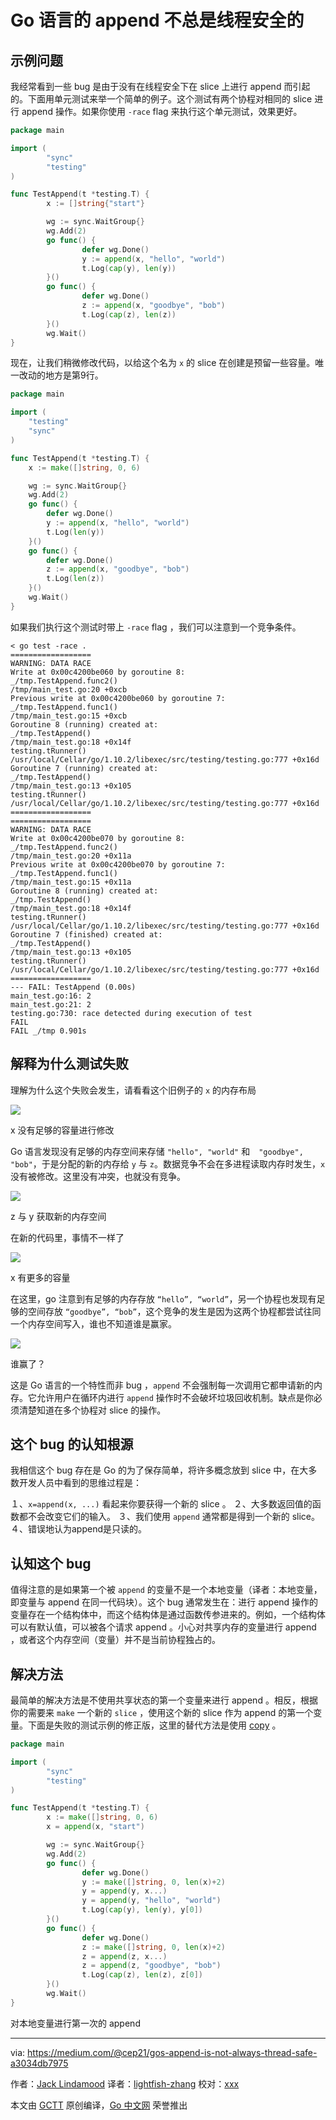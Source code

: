 
# Go 语言的 append 不总是线程安全的

## 示例问题

我经常看到一些 bug 是由于没有在线程安全下在 slice 上进行 append 而引起的。下面用单元测试来举一个简单的例子。这个测试有两个协程对相同的 slice 进行 append 操作。如果你使用 `-race` flag 来执行这个单元测试，效果更好。

```go
package main

import (
        "sync"
        "testing"
)

func TestAppend(t *testing.T) {
        x := []string{"start"}

        wg := sync.WaitGroup{}
        wg.Add(2)
        go func() {
                defer wg.Done()
                y := append(x, "hello", "world")
                t.Log(cap(y), len(y))
        }()
        go func() {
                defer wg.Done()
                z := append(x, "goodbye", "bob")
                t.Log(cap(z), len(z))
        }()
        wg.Wait()
}
```

现在，让我们稍微修改代码，以给这个名为 `x` 的 slice 在创建是预留一些容量。唯一改动的地方是第9行。

```go
package main

import (
	"testing"
	"sync"
)

func TestAppend(t *testing.T) {
	x := make([]string, 0, 6)

	wg := sync.WaitGroup{}
	wg.Add(2)
	go func() {
		defer wg.Done()
		y := append(x, "hello", "world")
		t.Log(len(y))
	}()
	go func() {
		defer wg.Done()
		z := append(x, "goodbye", "bob")
		t.Log(len(z))
	}()
	wg.Wait()
}
```

如果我们执行这个测试时带上 `-race` flag ，我们可以注意到一个竞争条件。

```
< go test -race .
==================
WARNING: DATA RACE
Write at 0x00c4200be060 by goroutine 8:
_/tmp.TestAppend.func2()
/tmp/main_test.go:20 +0xcb
Previous write at 0x00c4200be060 by goroutine 7:
_/tmp.TestAppend.func1()
/tmp/main_test.go:15 +0xcb
Goroutine 8 (running) created at:
_/tmp.TestAppend()
/tmp/main_test.go:18 +0x14f
testing.tRunner()
/usr/local/Cellar/go/1.10.2/libexec/src/testing/testing.go:777 +0x16d
Goroutine 7 (running) created at:
_/tmp.TestAppend()
/tmp/main_test.go:13 +0x105
testing.tRunner()
/usr/local/Cellar/go/1.10.2/libexec/src/testing/testing.go:777 +0x16d
==================
==================
WARNING: DATA RACE
Write at 0x00c4200be070 by goroutine 8:
_/tmp.TestAppend.func2()
/tmp/main_test.go:20 +0x11a
Previous write at 0x00c4200be070 by goroutine 7:
_/tmp.TestAppend.func1()
/tmp/main_test.go:15 +0x11a
Goroutine 8 (running) created at:
_/tmp.TestAppend()
/tmp/main_test.go:18 +0x14f
testing.tRunner()
/usr/local/Cellar/go/1.10.2/libexec/src/testing/testing.go:777 +0x16d
Goroutine 7 (finished) created at:
_/tmp.TestAppend()
/tmp/main_test.go:13 +0x105
testing.tRunner()
/usr/local/Cellar/go/1.10.2/libexec/src/testing/testing.go:777 +0x16d
==================
--- FAIL: TestAppend (0.00s)
main_test.go:16: 2
main_test.go:21: 2
testing.go:730: race detected during execution of test
FAIL
FAIL _/tmp 0.901s
```

## 解释为什么测试失败

理解为什么这个失败会发生，请看看这个旧例子的 `x` 的内存布局

![](https://github.com/studygolang/gctt-images/raw/master/go-append-is-not-always-thread-safe/x-starts-with-no-capacity-to-change.png)

x 没有足够的容量进行修改

Go 语言发现没有足够的内存空间来存储 `"hello", "world"` 和　`"goodbye", "bob"`，于是分配的新的内存给 `y` 与 `z`。数据竞争不会在多进程读取内存时发生，`x` 没有被修改。这里没有冲突，也就没有竞争。

![](https://github.com/studygolang/gctt-images/raw/master/go-append-is-not-always-thread-safe/z-and-y-get-their-own-memory.png)

z 与 y 获取新的内存空间

在新的代码里，事情不一样了

![](https://github.com/studygolang/gctt-images/raw/master/go-append-is-not-always-thread-safe/x-has-capacity-for-more.png)

x  有更多的容量

在这里，go 注意到有足够的内存存放 `“hello”, “world”`，另一个协程也发现有足够的空间存放 `“goodbye”, “bob”`，这个竞争的发生是因为这两个协程都尝试往同一个内存空间写入，谁也不知道谁是赢家。

![](https://github.com/studygolang/gctt-images/raw/master/go-append-is-not-always-thread-safe/who-wins.png)

谁赢了？

这是 Go 语言的一个特性而非 bug ，`append` 不会强制每一次调用它都申请新的内存。它允许用户在循环内进行 `append` 操作时不会破坏垃圾回收机制。缺点是你必须清楚知道在多个协程对 slice 的操作。

## 这个 bug 的认知根源

我相信这个 bug 存在是 Go 的为了保存简单，将许多概念放到 slice 中，在大多数开发人员中看到的思维过程是：

１、`x=append(x, ...)` 看起来你要获得一个新的 slice 。
２、大多数返回值的函数都不会改变它们的输入。
３、我们使用 `append` 通常都是得到一个新的 slice。
４、错误地认为append是只读的。

## 认知这个 bug

值得注意的是如果第一个被 `append` 的变量不是一个本地变量（译者：本地变量，即变量与 append 在同一代码块）。这个 bug 通常发生在：进行 append 操作的变量存在一个结构体中，而这个结构体是通过函数传参进来的。例如，一个结构体可以有默认值，可以被各个请求 append 。小心对共享内存的变量进行 append ，或者这个内存空间（变量）并不是当前协程独占的。

## 解决方法

最简单的解决方法是不使用共享状态的第一个变量来进行 append 。相反，根据你的需要来 `make` 一个新的 `slice` ，使用这个新的 slice 作为 append 的第一个变量。下面是失败的测试示例的修正版，这里的替代方法是使用 [copy](https://golang.org/pkg/builtin/#copy) 。

```go
package main

import (
        "sync"
        "testing"
)

func TestAppend(t *testing.T) {
        x := make([]string, 0, 6)
        x = append(x, "start")

        wg := sync.WaitGroup{}
        wg.Add(2)
        go func() {
                defer wg.Done()
                y := make([]string, 0, len(x)+2)
                y = append(y, x...)
                y = append(y, "hello", "world")
                t.Log(cap(y), len(y), y[0])
        }()
        go func() {
                defer wg.Done()
                z := make([]string, 0, len(x)+2)
                z = append(z, x...)
                z = append(z, "goodbye", "bob")
                t.Log(cap(z), len(z), z[0])
        }()
        wg.Wait()
}
```

对本地变量进行第一次的 append

---

via: https://medium.com/@cep21/gos-append-is-not-always-thread-safe-a3034db7975

作者：[Jack Lindamood](https://medium.com/@cep21)
译者：[lightfish-zhang](https://github.com/lightfish-zhang)
校对：[xxx](https://github.com/xxx)

本文由 [GCTT](https://github.com/studygolang/GCTT) 原创编译，[Go 中文网](https://studygolang.com/) 荣誉推出
